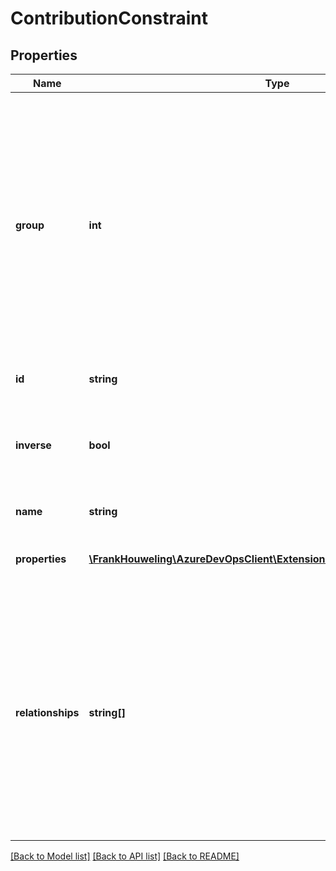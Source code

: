 # ContributionConstraint

## Properties
Name | Type | Description | Notes
------------ | ------------- | ------------- | -------------
**group** | **int** | An optional property that can be specified to group constraints together. All constraints within a group are AND&#39;d together (all must be evaluate to True in order for the contribution to be included). Different groups of constraints are OR&#39;d (only one group needs to evaluate to True for the contribution to be included). | [optional] 
**id** | **string** | Fully qualified identifier of a shared constraint | [optional] 
**inverse** | **bool** | If true, negate the result of the filter (include the contribution if the applied filter returns false instead of true) | [optional] 
**name** | **string** | Name of the IContributionFilter plugin | [optional] 
**properties** | [**\FrankHouweling\AzureDevOpsClient\ExtensionManagement\Model\JObject**](JObject.md) | Properties that are fed to the contribution filter class | [optional] 
**relationships** | **string[]** | Constraints can be optionally be applied to one or more of the relationships defined in the contribution. If no relationships are defined then all relationships are associated with the constraint. This means the default behaviour will eliminate the contribution from the tree completely if the constraint is applied. | [optional] 

[[Back to Model list]](../README.md#documentation-for-models) [[Back to API list]](../README.md#documentation-for-api-endpoints) [[Back to README]](../README.md)


